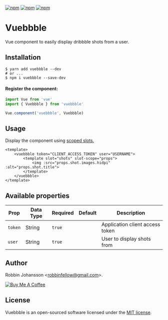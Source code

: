 [![npm](https://img.shields.io/npm/v/vuebbble.svg)](https://www.npmjs.com/package/vuebbble)
[![npm](https://img.shields.io/npm/dt/vuebbble.svg)](https://www.npmjs.com/package/vuebbble)
[![npm](https://img.shields.io/npm/l/vuebbble.svg)](https://www.npmjs.com/package/vuebbble)

# Vuebbble
Vue component to easily display dribbble shots from a user.

## Installation
```shell
$ yarn add vuebbble --dev
# or ...
$ npm i vuebbble --save-dev
```

#### Register the component:

```javascript
import Vue from 'vue'
import { Vuebbble } from 'vuebbble'

Vue.component('vuebbble', Vuebbble)
```

## Usage

Display the component using [scoped slots.](https://vuejs.org/v2/guide/components.html#Scoped-Slots)

```vue
<template>
    <vuebbble token="CLIENT_ACCESS_TOKEN" user="USERNAME">
        <template slot="shots" slot-scope="props">
            <img :src="props.shot.images.hidpi" :alt="props.shot.title">
        </template>
    </vuebbble>
</template>
```

## Available properties

Prop           | Data Type  | Required  | Default   | Description
-------------- | ---------- | --------- | -------   | -----------
`token`        | String     | `true`    |           | Application client access token
`user`         | String     | `true`    |           | User to display shots from

## Author

Robbin Johansson \<robbinfellow@gmail.com>.

[![Buy Me A Coffee](https://www.buymeacoffee.com/assets/img/custom_images/orange_img.png)](https://www.buymeacoffee.com/robbinfellow)

## License

Vuebbble is an open-sourced software licensed under the [MIT license](http://opensource.org/licenses/MIT).
